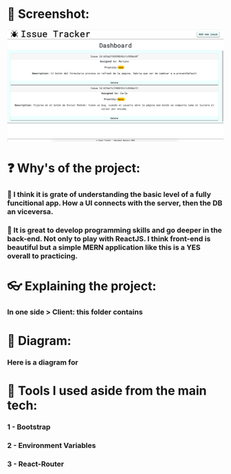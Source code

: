 # 📱 Screenshot:
<img src="images/screenshot.png" >


# ❓ Why's of the project:
### 🤔 I think it is grate of understanding the basic level of a fully funcitional app. How a UI connects with the server, then the DB an viceversa.
### 🚀 It is great to develop programming skills and go deeper in the back-end. Not only to play with ReactJS. I think front-end is beautiful but a simple MERN application like this is a YES overall to practicing.

# 👓 Explaining the project:
### In one side > Client: this folder contains
### 
### 

# 📝 Diagram:
### Here is a diagram for

# 🧰 Tools I used aside from the main tech:
### 1 - Bootstrap
### 2 - Environment Variables
### 3 - React-Router
